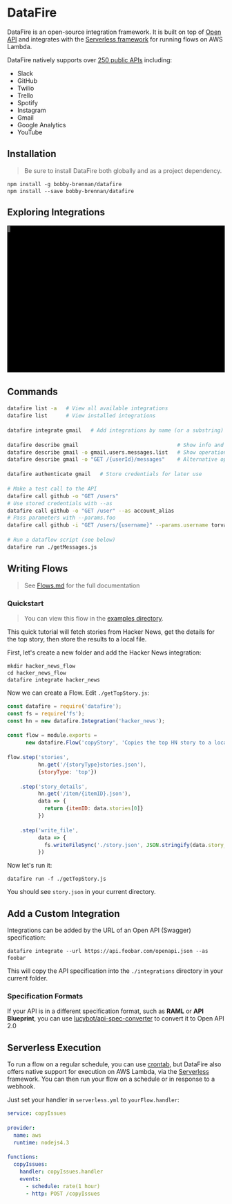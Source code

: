 # DataFire

DataFire is an open-source integration framework. It is built on top of
[Open API](https://github.com/OAI/OpenAPI-Specification) and integrates with the
[Serverless framework](https://github.com/serverless/serverless) for running flows
on AWS Lambda.

DataFire natively supports over
[250 public APIs](https://github.com/APIs-guru/openapi-directory) including:
* Slack
* GitHub
* Twilio
* Trello
* Spotify
* Instagram
* Gmail
* Google Analytics
* YouTube

## Installation
> Be sure to install DataFire both globally and as a project dependency.

```
npm install -g bobby-brennan/datafire
npm install --save bobby-brennan/datafire
```

## Exploring Integrations
![Exploing Integrations](./docs/explore.gif)

## Commands
```bash
datafire list -a   # View all available integrations
datafire list      # View installed integrations

datafire integrate gmail   # Add integrations by name (or a substring)

datafire describe gmail                                # Show info and operations
datafire describe gmail -o gmail.users.messages.list   # Show operation details
datafire describe gmail -o "GET /{userId}/messages"    # Alternative operation name

datafire authenticate gmail   # Store credentials for later use

# Make a test call to the API
datafire call github -o "GET /users"
# Use stored credentials with --as
datafire call github -o "GET /user" --as account_alias
# Pass parameters with --params.foo
datafire call github -i "GET /users/{username}" --params.username torvalds

# Run a dataflow script (see below)
datafire run ./getMessages.js  
```

## Writing Flows
> See [Flows.md](./docs/Flows.md) for the full documentation

### Quickstart
> You can view this flow in the [examples directory](./examples/quickstart).

This quick tutorial will fetch stories from Hacker News, get the details
for the top story, then store the results to a local file.

First, let's create a new folder and add the Hacker News integration:
```
mkdir hacker_news_flow
cd hacker_news_flow
datafire integrate hacker_news
```

Now we can create a Flow. Edit `./getTopStory.js`:
```js
const datafire = require('datafire');
const fs = require('fs');
const hn = new datafire.Integration('hacker_news');

const flow = module.exports =
      new datafire.Flow('copyStory', 'Copies the top HN story to a local file');

flow.step('stories',
          hn.get('/{storyType}stories.json'),
          {storyType: 'top'})

    .step('story_details',
          hn.get('/item/{itemID}.json'),
          data => {
            return {itemID: data.stories[0]}
          })

    .step('write_file',
          data => {
            fs.writeFileSync('./story.json', JSON.stringify(data.story_details, null, 2));
          })

```

Now let's run it:
```
datafire run -f ./getTopStory.js
```
You should see `story.json` in your current directory.
## Add a Custom Integration
Integrations can be added by the URL of an Open API (Swagger) specification:
```
datafire integrate --url https://api.foobar.com/openapi.json --as foobar
```
This will copy the API specification into the `./integrations` directory in your current folder.

### Specification Formats
If your API is in a different specification format, such as
**RAML** or **API Blueprint**, you can use [lucybot/api-spec-converter](https://github.com/lucybot/api-spec-converter)
to convert it to Open API 2.0

## Serverless Execution
To run a flow on a regular schedule, you can use [crontab](https://en.wikipedia.org/wiki/Cron),
but DataFire also offers native support for execution on AWS Lambda,
via the [Serverless](https://github.com/serverless/serverless) framework. You can then
run your flow on a schedule or in response to a webhook.

Just set your handler in `serverless.yml` to `yourFlow.handler`:

```yml
service: copyIssues

provider:
  name: aws
  runtime: nodejs4.3

functions:
  copyIssues:
    handler: copyIssues.handler
    events:
      - schedule: rate(1 hour)
      - http: POST /copyIssues
```
